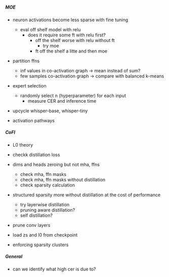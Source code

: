 ##### MOE

- neuron activations become less sparse with fine tuning
	- eval off shelf model with relu
		- does it require some ft with relu first?
			- off the shelf worse with relu without ft
				- try moe 
			- ft off the shelf a litte and then moe

- partition ffns
	- inf values in co-activation graph -> mean instead of sum?
	- few samples co-activation graph -> compare with balanced k-means

- expert selection
	- randomly select n (hyperparameter) for each input
		- measure CER and inference time

- upcycle whisper-base, whisper-tiny

- activation pathways


##### CoFI

- L0 theory

- checkk distillation loss

- dims and heads zeroing but not mha, ffns
	- check mha, ffn masks
	- check mha, ffn masks without distillation
	- check sparsity calculation

- structured sparsity more without distillation at the cost of performance
	- try layerwise distillation
	- pruning aware distillation?
	- self distillation?

- prune conv layers

- load zs and l0 from checkpoint

- enforcing sparsity clusters


##### General

- can we identify what high cer is due to?
